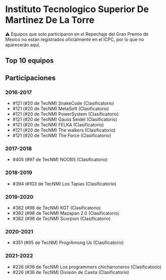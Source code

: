 # Instituto Tecnologico Superior De Martinez De La Torre

:warning: Equipos que solo participaron en el Repechaje del Gran Premio de México no están registrados oficialmente en el ICPC, por lo que no aparecerán aquí.

## Top 10 equipos


## Participaciones

### 2016-2017

- #121 (#20 de TecNM) SnakeCode (Clasificatorio)
- #121 (#20 de TecNM) MetaSoft (Clasificatorio)
- #121 (#20 de TecNM) PowerSystem (Clasificatorio)
- #121 (#20 de TecNM) Gauss Seidel (Clasificatorio)
- #121 (#20 de TecNM) FELKA (Clasificatorio)
- #121 (#20 de TecNM) The walkers (Clasificatorio)
- #121 (#20 de TecNM) The Force (Clasificatorio)

### 2017-2018

- #405 (#97 de TecNM) NOOBS (Clasificatorio)

### 2018-2019

- #394 (#103 de TecNM) Los Tapias (Clasificatorio)

### 2019-2020

- #382 (#98 de TecNM) KGT (Clasificatorio)
- #382 (#98 de TecNM) Mazapan 2.0 (Clasificatorio)
- #382 (#98 de TecNM) Scorpion (Clasificatorio)

### 2020-2021

- #351 (#65 de TecNM) ProgrAmong Us (Clasificatorio)

### 2021-2022

- #226 (#36 de TecNM) Los programmers chicharroneros (Clasificatorio)
- #226 (#36 de TecNM) División de Casita (Clasificatorio)



